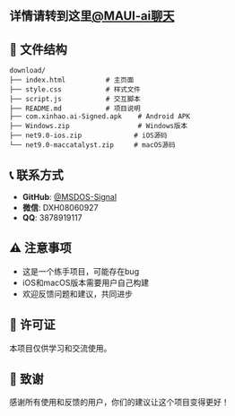 ## 详情请转到这里[@MAUI-ai聊天]([https://github.com/MSDOS-Signal](https://github.com/MSDOS-Signal/chatbaseinMAUI))



## 📁 文件结构

```
download/
├── index.html          # 主页面
├── style.css           # 样式文件
├── script.js           # 交互脚本
├── README.md           # 项目说明
├── com.xinhao.ai-Signed.apk    # Android APK
├── Windows.zip                 # Windows版本
├── net9.0-ios.zip             # iOS源码
└── net9.0-maccatalyst.zip     # macOS源码
```


## 📞 联系方式

- **GitHub**: [@MSDOS-Signal](https://github.com/MSDOS-Signal)
- **微信**: DXH08060927
- **QQ**: 3878919117

## ⚠️ 注意事项

- 这是一个练手项目，可能存在bug
- iOS和macOS版本需要用户自己构建
- 欢迎反馈问题和建议，共同进步

## 📄 许可证

本项目仅供学习和交流使用。

## 🙏 致谢

感谢所有使用和反馈的用户，你们的建议让这个项目变得更好！

